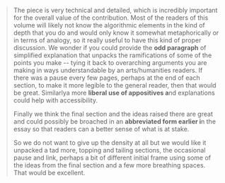 > The piece is very technical and detailed, which is incredibly important
> for the overall value of the contribution. Most of the readers of this
> volume will likely not know the algorithmic elements in the kind of depth
> that you do and would only know it somewhat metaphorically or in terms of
> analogy, so it really useful to have this kind of proper discussion. We
> wonder if you could provide the **odd paragraph** of simplified explanation
> that unpacks the ramifications of some of the points you make -- tying it
> back to overarching arguments you are making in ways understandable by an
> arts/humanities readers. If there was a pause every few pages, perhaps at
> the end of each section, to make it more legible to the general reader,
> then that would be great. Similarlya more **liberal use of appositives a**nd
> explanations could help with accessibility.
>
>
> Finally we think the final section and the ideas raised there are great
> and could possibly be broached in an **abbreviated form earlier i**n the essay
> so that readers can a better sense of what is at stake.
>
> So we do not want to give up the density at all but we would like it
> unpacked a tad more, topping and tailing sections, the occasional pause
> and link, perhaps a bit of different initial frame using some of the ideas
>from the final section and a few more breathing spaces. That would be
> excellent.
